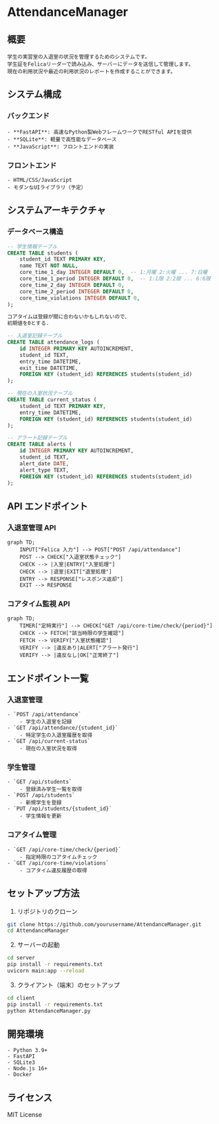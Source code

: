# AttendanceManager

## 概要
	学生の実習室の入退室の状況を管理するためのシステムです。
	学生証をFelicaリーダーで読み込み、サーバーにデータを送信して管理します。
	現在の利用状況や最近の利用状況のレポートを作成することができます。

## システム構成

### バックエンド
	- **FastAPI**: 高速なPython製WebフレームワークでRESTful APIを提供
	- **SQLite**: 軽量で高性能なデータベース
	- **JavaScript**: フロントエンドの実装

### フロントエンド
	- HTML/CSS/JavaScript
	- モダンなUIライブラリ（予定）

## システムアーキテクチャ

### データベース構造
```sql
-- 学生情報テーブル
CREATE TABLE students (
	student_id TEXT PRIMARY KEY,
	name TEXT NOT NULL,
	core_time_1_day INTEGER DEFAULT 0,  -- 1:月曜 2:火曜 ... 7:日曜
	core_time_1_period INTEGER DEFAULT 0,  -- 1:1限 2:2限 ... 6:6限
	core_time_2_day INTEGER DEFAULT 0,
	core_time_2_period INTEGER DEFAULT 0,
	core_time_violations INTEGER DEFAULT 0,
);

コアタイムは登録が間に合わないかもしれないので、
初期値を0とする.

-- 入退室記録テーブル
CREATE TABLE attendance_logs (
	id INTEGER PRIMARY KEY AUTOINCREMENT,
	student_id TEXT,
	entry_time DATETIME,
	exit_time DATETIME,
	FOREIGN KEY (student_id) REFERENCES students(student_id)
);

-- 現在の入室状況テーブル
CREATE TABLE current_status (
	student_id TEXT PRIMARY KEY,
	entry_time DATETIME,
	FOREIGN KEY (student_id) REFERENCES students(student_id)
);

-- アラート記録テーブル
CREATE TABLE alerts (
	id INTEGER PRIMARY KEY AUTOINCREMENT,
	student_id TEXT,
	alert_date DATE,
	alert_type TEXT,
	FOREIGN KEY (student_id) REFERENCES students(student_id)
);
```

## API エンドポイント

### 入退室管理 API
```mermaid
graph TD;
	INPUT["Felica 入力"] --> POST["POST /api/attendance"]
	POST --> CHECK["入退室状態チェック"]
	CHECK --> |入室|ENTRY["入室処理"]
	CHECK --> |退室|EXIT["退室処理"]
	ENTRY --> RESPONSE["レスポンス返却"]
	EXIT --> RESPONSE
```

### コアタイム監視 API
```mermaid
graph TD;
	TIMER["定時実行"] --> CHECK["GET /api/core-time/check/{period}"]
	CHECK --> FETCH["該当時限の学生確認"]
	FETCH --> VERIFY["入室状態確認"]
	VERIFY --> |違反あり|ALERT["アラート発行"]
	VERIFY --> |違反なし|OK["正常終了"]
```

## エンドポイント一覧

### 入退室管理
	- `POST /api/attendance`
		- 学生の入退室を記録
	- `GET /api/attendance/{student_id}`
		- 特定学生の入退室履歴を取得
	- `GET /api/current-status`
		- 現在の入室状況を取得

### 学生管理
	- `GET /api/students`
		- 登録済み学生一覧を取得
	- `POST /api/students`
		- 新規学生を登録
	- `PUT /api/students/{student_id}`
		- 学生情報を更新

### コアタイム管理
	- `GET /api/core-time/check/{period}`
		- 指定時限のコアタイムチェック
	- `GET /api/core-time/violations`
		- コアタイム違反履歴の取得

## セットアップ方法

1. リポジトリのクローン
```bash
git clone https://github.com/yourusername/AttendanceManager.git
cd AttendanceManager
```

2. サーバーの起動
```bash
cd server
pip install -r requirements.txt
uvicorn main:app --reload
```

3. クライアント（端末）のセットアップ
```bash
cd client
pip install -r requirements.txt
python AttendanceManager.py
```

## 開発環境
	- Python 3.9+
	- FastAPI
	- SQLite3
	- Node.js 16+
	- Docker

## ライセンス
MIT License
